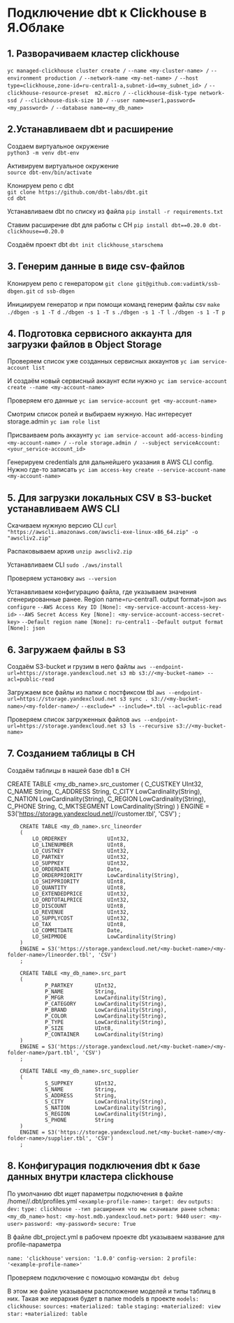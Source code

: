 # Подключение dbt к Clickhouse в Я.Облаке

## 1. Разворачиваем кластер clickhouse
`yc managed-clickhouse cluster create /` 
    `--name <my-cluster-name> /` 
    `--environment production /` 
    `--network-name <my-net-name> /` 
    `--host type=clickhouse,zone-id=ru-central1-a,subnet-id=<my_subnet_id> /` 
    `--clickhouse-resource-preset  m2.micro /` 
    `--clickhouse-disk-type network-ssd /` 
    `--clickhouse-disk-size 10 /` 
    `--user name=user1,password=<my_password> /` 
    `--database name=<my_db_name>`


## 2.Устанавливаем dbt и расширение

Cоздаем виртуальное окружение   
`python3 -m venv dbt-env`            

Активируем виртуальное окружение  
`source dbt-env/bin/activate` 

Клонируем репо с dbt  
`git clone https://github.com/dbt-labs/dbt.git`  
`cd dbt`

Устанавливаем dbt по списку из файла
`pip install -r requirements.txt`

Ставим расширение dbt для работы с CH
`pip install dbt==0.20.0 dbt-clickhouse==0.20.0`

Создаём проект dbt
`dbt init clickhouse_starschema`

## 3. Генерим данные в виде csv-файлов

Клонируем репо с генератором
`git clone git@github.com:vadimtk/ssb-dbgen.git` 
`cd ssb-dbgen`

Инициируем генератор и при помощи команд генерим файлы csv
`make` 
`./dbgen -s 1 -T d`
`./dbgen -s 1 -T s`
`./dbgen -s 1 -T l`
`./dbgen -s 1 -T p`

## 4. Подготовка сервисного аккаунта для загрузки файлов в Object Storage

Проверяем список уже созданных сервисных аккаунтов
`yc iam service-account list`

И создаём новый сервисный аккаунт если нужно
`yc iam service-account create --name <my-account-name>`

Проверяем его данные
`yc iam service-account get <my-account-name>`

Смотрим список ролей и выбираем нужную. Нас интересует storage.admin
`yc iam role list`

Присваиваем роль аккаунту
`yc iam service-account add-access-binding <my-account-name> /`
  `--role storage.admin / `
  `--subject serviceAccount:<your_service-account_id>`

Генерируем credentials для дальнейшего указания в AWS CLI config. Нужно где-то записать
`yc iam access-key create --service-account-name <my-account-name>`


## 5. Для загрузки локальных CSV в S3-bucket устанавливаем AWS CLI 

Скачиваем нужную версию CLI
`curl "https://awscli.amazonaws.com/awscli-exe-linux-x86_64.zip" -o "awscliv2.zip"`

Распаковываем архив
`unzip awscliv2.zip`

Устанавливаем CLI
`sudo ./aws/install`

Проверяем установку
`aws --version`

Устанавливаем конфигурацию файла, где указываем значения сгенерированные ранее. Region name=ru-central1. output format=json
`aws configure`
`--AWS Access Key ID [None]: <my-service-account-access-key-id>`
`--AWS Secret Access Key [None]: <my-service-account-access-secret-key>`
`--Default region name [None]: ru-central1`
`--Default output format [None]: json`


## 6. Загружаем файлы в S3

Создаём S3-bucket и грузим в него файлы
`aws --endpoint-url=https://storage.yandexcloud.net s3 mb s3://<my-bucket-name> --acl=public-read `

Загружаем все файлы из папки с постфиксом tbl
`aws --endpoint-url=https://storage.yandexcloud.net s3 sync . s3://<my-bucket-name>/<my-folder-name>/` `--exclude=* --include=*.tbl --acl=public-read`

Проверяем список загруженных файлов
`aws --endpoint-url=https://storage.yandexcloud.net s3 ls --recursive s3://<my-bucket-name>`

## 7. Созданием таблицы в CH

Создаём таблицы в нашей базе db1 в CH

CREATE TABLE <my_db_name>.src_customer
        (
                C_CUSTKEY       UInt32,
                C_NAME          String,
                C_ADDRESS       String,
                C_CITY          LowCardinality(String),
                C_NATION        LowCardinality(String),
                C_REGION        LowCardinality(String),
                C_PHONE         String,
                C_MKTSEGMENT    LowCardinality(String)
        )
        ENGINE = S3('https://storage.yandexcloud.net/<my-bucket-name>/<my-folder-name>/customer.tbl', 'CSV')
        ;

        CREATE TABLE <my_db_name>.src_lineorder
        (
            LO_ORDERKEY             UInt32,
            LO_LINENUMBER           UInt8,
            LO_CUSTKEY              UInt32,
            LO_PARTKEY              UInt32,
            LO_SUPPKEY              UInt32,
            LO_ORDERDATE            Date,
            LO_ORDERPRIORITY        LowCardinality(String),
            LO_SHIPPRIORITY         UInt8,
            LO_QUANTITY             UInt8,
            LO_EXTENDEDPRICE        UInt32,
            LO_ORDTOTALPRICE        UInt32,
            LO_DISCOUNT             UInt8,
            LO_REVENUE              UInt32,
            LO_SUPPLYCOST           UInt32,
            LO_TAX                  UInt8,
            LO_COMMITDATE           Date,
            LO_SHIPMODE             LowCardinality(String)
        )
        ENGINE = S3('https://storage.yandexcloud.net/<my-bucket-name>/<my-folder-name>/lineorder.tbl', 'CSV')
        ;

        CREATE TABLE <my_db_name>.src_part
        (
                P_PARTKEY       UInt32,
                P_NAME          String,
                P_MFGR          LowCardinality(String),
                P_CATEGORY      LowCardinality(String),
                P_BRAND         LowCardinality(String),
                P_COLOR         LowCardinality(String),
                P_TYPE          LowCardinality(String),
                P_SIZE          UInt8,
                P_CONTAINER     LowCardinality(String)
        )
        ENGINE = S3('https://storage.yandexcloud.net/<my-bucket-name>/<my-folder-name>/part.tbl', 'CSV')
        ;

        CREATE TABLE <my_db_name>.src_supplier
        (
                S_SUPPKEY       UInt32,
                S_NAME          String,
                S_ADDRESS       String,
                S_CITY          LowCardinality(String),
                S_NATION        LowCardinality(String),
                S_REGION        LowCardinality(String),
                S_PHONE         String
        )
        ENGINE = S3('https://storage.yandexcloud.net/<my-bucket-name>/<my-folder-name>/supplier.tbl', 'CSV')
        ;

## 8. Конфигурация подключения dbt к базе данных внутри кластера clickhouse

По умолчанию dbt ищет параметры подключения в файле /home/<usr>/.dbt/profiles.yml
`<example-profile-name>:`
  `target: dev`
  `outputs:`
    `dev:`
      `type: clickhouse --тип расширения что мы скачивали ранее`
      `schema: <my_db_name>`
      `host: <my-host.mdb.yandexcloud.net>`
      `port: 9440`
      `user: <my-user>`
      `password: <my-password>`
      `secure: True`

В файле dbt_project.yml в рабочем проекте dbt указываем название для profile-параметра

`name: 'clickhouse'`
`version: '1.0.0'`
`config-version: 2`
`profile: '<example-profile-name>'`

Проверяем подключение с помощью команды
`dbt debug`

В этом же файле указываем расположение моделей и типы таблиц в них. Такая же иерархия будет в папке models в проекте
`models:`
  `clickhouse:`
    `sources:`
      `+materialized: table`
    `staging:`
      `+materialized: view`
    `star:`
      `+materialized: table`